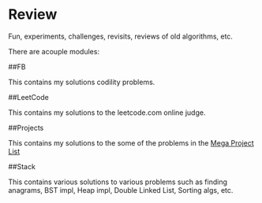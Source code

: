 Review
======

Fun, experiments, challenges, revisits, reviews of old algorithms, etc.

There are acouple modules:

##FB

This contains my solutions codility problems.

##LeetCode

This contains my solutions to the leetcode.com online judge.

##Projects

This contains my solutions to the some of the problems in the [Mega Project List](https://github.com/karan/Projects)

##Stack

This contains various solutions to various problems such as finding anagrams, BST impl, Heap impl, Double Linked List, Sorting algs, etc.

